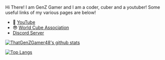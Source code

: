 Hi There! I am GenZ Gamer and I am a coder, cuber and a youtuber! Some useful links of my various pages are below!

- :movie_camera: [YouTube](https://www.youtube.com/channel/UCROn6FP54XQFEvbmOhmB8aA)
- :sunglasses: [World Cube Association](https://www.worldcubeassociation.org/persons/2018ANAN08)
- [Discord Server](https://discord.gg/epcYG9NZDv)

[![ThatGenZGamer48's github stats](https://github-readme-stats.vercel.app/api?username=ThatGenZGamer48&count_private=true&show_icons=true&theme=radical&hide_rank=false)](https://github.com/ThatGenZGamer48/github-readme-stats)

[![Top Langs](https://github-readme-stats.vercel.app/api/top-langs/?username=ThatGenZGamer48)](https://github.com/ThatGenZGamer48/github-readme-stats)
